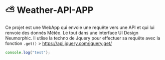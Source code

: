 # ⛅ Weather-API-APP
Ce projet est une WebApp qui envoie une requête vers une API et qui lui renvoie des donnés Météo. Le tout dans une interface UI Design Neumorphic.
Il utlise la techno de Jquery pour effectuer sa requête avec la fonction ``.get()`` > https://api.jquery.com/jquery.get/
<br>
```javascript 
console.log("test");
```
